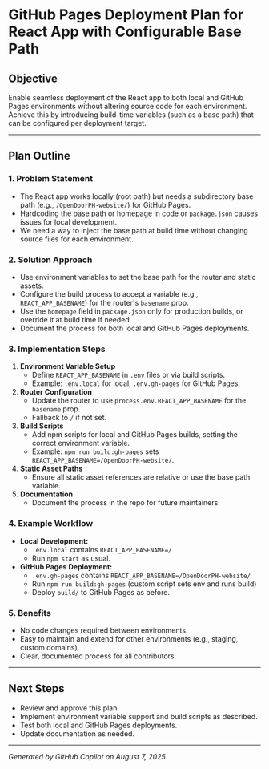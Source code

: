 # GitHub Pages Deployment Plan for React App with Configurable Base Path

## Objective
Enable seamless deployment of the React app to both local and GitHub Pages environments without altering source code for each environment. Achieve this by introducing build-time variables (such as a base path) that can be configured per deployment target.

---

## Plan Outline

### 1. Problem Statement
- The React app works locally (root path) but needs a subdirectory base path (e.g., `/OpenDoorPH-website/`) for GitHub Pages.
- Hardcoding the base path or homepage in code or `package.json` causes issues for local development.
- We need a way to inject the base path at build time without changing source files for each environment.

### 2. Solution Approach
- Use environment variables to set the base path for the router and static assets.
- Configure the build process to accept a variable (e.g., `REACT_APP_BASENAME`) for the router's `basename` prop.
- Use the `homepage` field in `package.json` only for production builds, or override it at build time if needed.
- Document the process for both local and GitHub Pages deployments.

### 3. Implementation Steps
1. **Environment Variable Setup**
   - Define `REACT_APP_BASENAME` in `.env` files or via build scripts.
   - Example: `.env.local` for local, `.env.gh-pages` for GitHub Pages.
2. **Router Configuration**
   - Update the router to use `process.env.REACT_APP_BASENAME` for the `basename` prop.
   - Fallback to `/` if not set.
3. **Build Scripts**
   - Add npm scripts for local and GitHub Pages builds, setting the correct environment variable.
   - Example: `npm run build:gh-pages` sets `REACT_APP_BASENAME=/OpenDoorPH-website/`.
4. **Static Asset Paths**
   - Ensure all static asset references are relative or use the base path variable.
5. **Documentation**
   - Document the process in the repo for future maintainers.

### 4. Example Workflow
- **Local Development:**
  - `.env.local` contains `REACT_APP_BASENAME=/`
  - Run `npm start` as usual.
- **GitHub Pages Deployment:**
  - `.env.gh-pages` contains `REACT_APP_BASENAME=/OpenDoorPH-website/`
  - Run `npm run build:gh-pages` (custom script sets env and runs build)
  - Deploy `build/` to GitHub Pages as before.

### 5. Benefits
- No code changes required between environments.
- Easy to maintain and extend for other environments (e.g., staging, custom domains).
- Clear, documented process for all contributors.

---

## Next Steps
- Review and approve this plan.
- Implement environment variable support and build scripts as described.
- Test both local and GitHub Pages deployments.
- Update documentation as needed.

---

*Generated by GitHub Copilot on August 7, 2025.*
